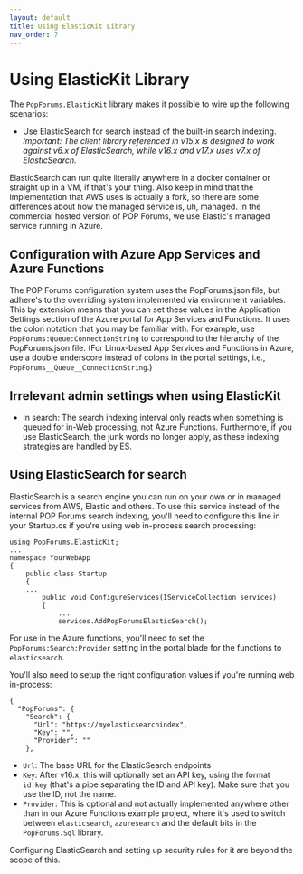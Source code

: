 ```yaml
---
layout: default
title: Using ElasticKit Library
nav_order: 7
---
```

# Using ElasticKit Library
The `PopForums.ElasticKit` library makes it possible to wire up the following scenarios:
* Use ElasticSearch for search instead of the built-in search indexing. _Important: The client library referenced in v15.x is designed to work against v6.x of ElasticSearch, while v16.x and v17.x uses v7.x of ElasticSearch._

ElasticSearch can run quite literally anywhere in a docker container or straight up in a VM, if that's your thing. Also keep in mind that the implementation that AWS uses is actually a fork, so there are some differences about how the managed service is, uh, managed. In the commercial hosted version of POP Forums, we use Elastic's managed service running in Azure.

## Configuration with Azure App Services and Azure Functions

The POP Forums configuration system uses the PopForums.json file, but adhere's to the overriding system implemented via environment variables. This by extension means that you can set these values in the Application Settings section of the Azure portal for App Services and Functions. It uses the colon notation that you may be familiar with. For example, use `PopForums:Queue:ConnectionString` to correspond to the hierarchy of the PopForums.json file. (For Linux-based App Services and Functions in Azure, use a double underscore instead of colons in the portal settings, i.e., `PopForums__Queue__ConnectionString`.)

## Irrelevant admin settings when using ElasticKit

* In search: The search indexing interval only reacts when something is queued for in-Web processing, not Azure Functions. Furthermore, if you use ElasticSearch, the junk words no longer apply, as these indexing strategies are handled by ES.

## Using ElasticSearch for search
ElasticSearch is a search engine you can run on your own or in managed services from AWS, Elastic and others. To use this service instead of the internal POP Forums search indexing, you'll need to configure this line in your Startup.cs if you're using web in-process search processing:

```
using PopForums.ElasticKit;
...
namespace YourWebApp
{
	public class Startup
	{
	...
		public void ConfigureServices(IServiceCollection services)
		{
			...
			services.AddPopForumsElasticSearch();
```

For use in the Azure functions, you'll need to set the `PopForums:Search:Provider` setting in the portal blade for the functions to `elasticsearch`.

You'll also need to setup the right configuration values if you're running web in-process:

```
{
  "PopForums": {
    "Search": {
      "Url": "https://myelasticsearchindex",
      "Key": "",
      "Provider": ""
    },
```
* `Url`: The base URL for the ElasticSearch endpoints
* `Key`: After v16.x, this will optionally set an API key, using the format `id|key` (that's a pipe separating the ID and API key). Make sure that you use the ID, not the name.
* `Provider`: This is optional and not actually implemented anywhere other than in our Azure Functions example project, where it's used to switch between `elasticsearch`, `azuresearch` and the default bits in the `PopForums.Sql` library.

Configuring ElasticSearch and setting up security rules for it are beyond the scope of this.
